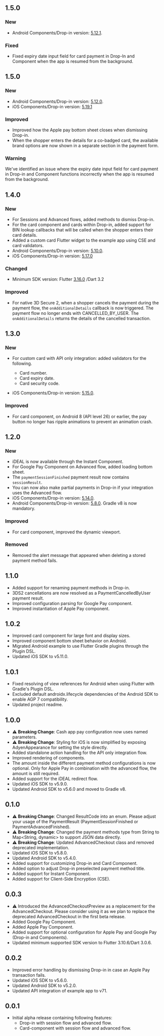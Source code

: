 ## 1.5.0

### New

- Android Components/Drop-in
  version: [5.12.1](https://docs.adyen.com/online-payments/release-notes/#releaseNote=2025-06-06-android-componentsdrop-in-5.12.0).

### Fixed

- Fixed expiry date input field for card payment in Drop-In and Component when the app is resumed
  from the background.

## 1.5.0

### New

- Android Components/Drop-in
  version: [5.12.0](https://docs.adyen.com/online-payments/release-notes/#releaseNote=2025-06-06-android-componentsdrop-in-5.12.0).
- iOS Components/Drop-in
  version: [5.19.1](https://docs.adyen.com/online-payments/release-notes/?title%5B0%5D=iOS+Components%2FDrop-in#releaseNote=2025-06-06-ios-componentsdrop-in-5.19.0)

### Improved

- Improved how the Apple pay bottom sheet closes when dismissing Drop-in.
- When the shopper enters the details for a co-badged card, the available brand options are now
  shown in a separate section in the payment form.

### Warning

We've identified an issue where the expiry date input field for card payment in Drop-in and
Component functions incorrectly when the app is resumed from the background.

## 1.4.0

### New

- For Sessions and Advanced flows, added methods to dismiss Drop-in.
- For the card component and cards within Drop-in, added support for BIN lookup callbacks that will
  be called when the shopper enters their card details.
- Added a custom card Flutter widget to the example app using CSE and card validators.
- Android Components/Drop-in
  version: [5.10.0](https://docs.adyen.com/online-payments/release-notes/?title%5B0%5D=Android+Components%2FDrop-in#releaseNote=2025-04-07-android-componentsdrop-in-5.10.0).
- iOS Components/Drop-in
  version: [5.17.0](https://docs.adyen.com/online-payments/release-notes/?title%5B0%5D=iOS+Components%2FDrop-in#releaseNote=2025-04-08-ios-componentsdrop-in-5.17.0)

### Changed

- Minimum SDK version:
  Flutter [3.16.0](https://docs.flutter.dev/release/release-notes/release-notes-3.16.0)
  /Dart 3.2

### Improved

- For native 3D Secure 2, when a shopper cancels the payment during the payment flow, the
  `onAdditionalDetails` callback is now triggered. The payment flow no longer ends with
  CANCELLED_BY_USER. The `onAdditionalDetails` returns the details of the cancelled transaction.

## 1.3.0

### New

- For custom card with API only integration: added validators for the following.
    - Card number.
    - Card expiry date.
    - Card security code.

- iOS Components/Drop-in
  version: [5.15.0](https://docs.adyen.com/online-payments/release-notes/?title%5B0%5D=iOS+Components%2FDrop-in#releaseNote=2025-01-07-ios-componentsdrop-in-5.15.0).

### Improved

- For card component, on Android 8 (API level 26) or earlier, the pay button no longer has
  ripple animations to prevent an animation crash.

## 1.2.0

### New

- iDEAL is now available through the Instant Component.
- For Google Pay Component on Advanced flow, added loading bottom sheet.
- The `paymentSessionFinished` payment result now contains `sessionResult`.
- You can now also make partial payments in Drop-in if your integration uses the Advanced flow.
- iOS Components/Drop-in
  version: [5.14.0](https://docs.adyen.com/online-payments/release-notes/?title%5B0%5D=iOS+Components%2FDrop-in#releaseNote=2024-12-03-ios-componentsdrop-in-5.14.0).
- Android Components/Drop-in
  version: [5.8.0](https://docs.adyen.com/online-payments/release-notes/?title%5B0%5D=Android+Components%2FDrop-in#releaseNote=2024-12-06-android-componentsdrop-in-5.8.0).
  Gradle v8 is now mandatory.

### Improved

- For card component, improved the dynamic viewport.

### Removed

- Removed the alert message that appeared when deleting a stored payment method fails.

## 1.1.0

* Added support for renaming payment methods in Drop-in.
* 3DS2 cancellations are now resolved as a PaymentCancelledByUser payment result.
* Improved configuration parsing for Google Pay component.
* Improved instantiation of Apple Pay component.

## 1.0.2

* Improved card component for large font and display sizes.
* Improved component bottom sheet behavior on Android.
* Migrated Android example to use Flutter Gradle plugins through the Plugin DSL.
* Updated iOS SDK to v5.11.0.

## 1.0.1

* Fixed resolving of view references for Android when using Flutter with Gradle's Plugin DSL.
* Excluded default androidx.lifecycle dependencies of the Android SDK to enable AGP 7 compatibility.
* Updated project readme.

## 1.0.0

* ⚠ **Breaking Change**: Cash app pay configuration now uses named parameters.
* ⚠ **Breaking Change**: Styling for iOS is now simplified by exposing AdyenAppearance for setting
  the style directly.
* Added standalone action handling for the API only integration flow.
* Improved rendering of components.
* The amount inside the different payment method configurations is now optional. Only for Apple Pay
  in combination with the advanced flow, the amount is still required.
* Added support for the iDEAL redirect flow.
* Updated iOS SDK to v5.9.0.
* Updated Android SDK to v5.6.0 and moved to Gradle v8.

## 0.1.0

* ⚠ **Breaking Change**: Changed ResultCode into an enum. Please adjust your usage of the
  PaymentResult (PaymentSessionFinished or PaymentAdvancedFinished).
* ⚠ **Breaking Change**: Changed the payment methods type from String to Map<String, dynamic> to
  support JSON data directly.
* ⚠ **Breaking Change**: Updated AdvancedCheckout class and removed deprecated implementation.
* Updated iOS SDK to v5.8.0.
* Updated Android SDK to v5.4.0.
* Added support for customizing Drop-in and Card Component.
* Added option to adjust Drop-in preselected payment method title.
* Added support for Instant Component.
* Added support for Client-Side Encryption (CSE).

## 0.0.3

* ⚠ Introduced the AdvancedCheckoutPreview as a replacement for the AdvancedCheckout. Please
  consider using it as we plan to replace the deprecated AdvancedCheckout in the first beta
  release.
* Added Google Pay Component.
* Added Apple Pay Component.
* Added support for optional configuration for Apple Pay and Google Pay (Drop-in and Components).
* Updated minimum supported SDK version to Flutter 3.10.6/Dart 3.0.6.

## 0.0.2

* Improved error handling by dismissing Drop-in in case an Apple Pay transaction fails.
* Updated iOS SDK to v5.6.0.
* Updated Android SDK to v5.2.0.
* Updated API integration of example app to v71.

## 0.0.1

* Initial alpha release containing following features:
    * Drop-in with session flow and advanced flow.
    * Card-component with session flow and advanced flow. 
